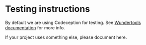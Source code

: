 Testing instructions
========================

By default we are using Codeception for testing.
See [Wundertools documentation](https://wundertools.wunder.io/#!testing.md) for more info.

If your project uses something else, please document here.

